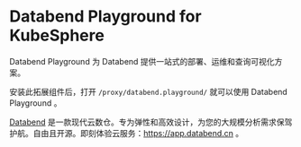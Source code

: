 # Databend Playground for KubeSphere

Databend Playground 为 Databend 提供一站式的部署、运维和查询可视化方案。

安装此拓展组件后，打开 `/proxy/databend.playground/` 就可以使用 Databend Playground 。

[Databend](https://github.com/datafuselabs/databend/) 是一款现代云数仓。专为弹性和高效设计，为您的大规模分析需求保驾护航。自由且开源。即刻体验云服务：<https://app.databend.cn> 。